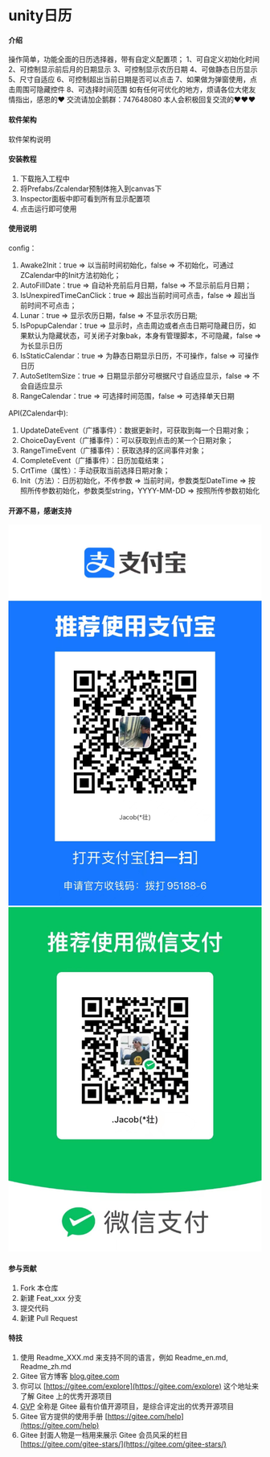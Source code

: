 # unity日历

#### 介绍
操作简单，功能全面的日历选择器，带有自定义配置项；
1、可自定义初始化时间
2、可控制显示前后月的日期显示
3、可控制显示农历日期
4、可做静态日历显示
5、尺寸自适应
6、可控制超出当前日期是否可以点击
7、如果做为弹窗使用，点击周围可隐藏控件
8、可选择时间范围
如有任何可优化的地方，烦请各位大佬友情指出，感恩的♥
交流请加企鹅群：747648080
本人会积极回复交流的♥♥♥

#### 软件架构
软件架构说明


#### 安装教程

1.  下载拖入工程中
2.  将Prefabs/Zcalendar预制体拖入到canvas下
3.  Inspector面板中即可看到所有显示配置项
4.	点击运行即可使用

#### 使用说明
config：
1.  Awake2Init：true => 以当前时间初始化，false => 不初始化，可通过ZCalendar中的Init方法初始化；
2.  AutoFillDate：true => 自动补充前后月日期，false => 不显示前后月日期；
3.  IsUnexpiredTimeCanClick：true => 超出当前时间可点击，false => 超出当前时间不可点击；
4.	Lunar：true => 显示农历日期，false => 不显示农历日期;
5.	IsPopupCalendar：true => 显示时，点击周边或者点击日期可隐藏日历，如果默认为隐藏状态，可关闭子对象bak，本身有管理脚本，不可隐藏，false => 为长显示日历
6.	IsStaticCalendar：true => 为静态日期显示日历，不可操作，false => 可操作日历
7.	AutoSetItemSize：true => 日期显示部分可根据尺寸自适应显示，false => 不会自适应显示
8.	RangeCalendar：true => 可选择时间范围，false => 可选择单天日期

API(ZCalendar中):
1.	UpdateDateEvent（广播事件）：数据更新时，可获取到每一个日期对象；
2.	ChoiceDayEvent（广播事件）：可以获取到点击的某一个日期对象；
3.	RangeTimeEvent（广播事件）：获取选择的区间事件对象；
4.	CompleteEvent（广播事件）：日历加载结束；
5.	CrtTime（属性）：手动获取当前选择日期对象；
6.	Init（方法）：日历初始化，不传参数 => 当前时间，参数类型DateTime => 按照所传参数初始化，参数类型string，YYYY-MM-DD => 按照所传参数初始化

#### 开源不易，感谢支持
![输入图片说明](12a3a14ba9d91ccfa343de280205f04.jpg)
![输入图片说明](ZCalendar/1111bcb0618418d8700466325f3b13e.jpg)

#### 参与贡献

1.  Fork 本仓库
2.  新建 Feat_xxx 分支
3.  提交代码
4.  新建 Pull Request


#### 特技

1.  使用 Readme\_XXX.md 来支持不同的语言，例如 Readme\_en.md, Readme\_zh.md
2.  Gitee 官方博客 [blog.gitee.com](https://blog.gitee.com)
3.  你可以 [https://gitee.com/explore](https://gitee.com/explore) 这个地址来了解 Gitee 上的优秀开源项目
4.  [GVP](https://gitee.com/gvp) 全称是 Gitee 最有价值开源项目，是综合评定出的优秀开源项目
5.  Gitee 官方提供的使用手册 [https://gitee.com/help](https://gitee.com/help)
6.  Gitee 封面人物是一档用来展示 Gitee 会员风采的栏目 [https://gitee.com/gitee-stars/](https://gitee.com/gitee-stars/)
